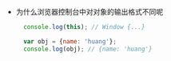 + 为什么浏览器控制台中对对象的输出格式不同呢
  ```js
    console.log(this); // Window {...}

    var obj = {name: 'huang'};
    console.log(obj); // {name: 'huang'}
  ```